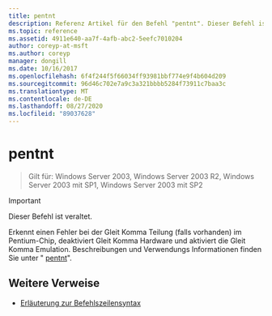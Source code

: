 ```yaml
---
title: pentnt
description: Referenz Artikel für den Befehl "pentnt". Dieser Befehl ist veraltet und wird in zukünftigen Versionen von Windows nicht mehr unterstützt.
ms.topic: reference
ms.assetid: 4911e640-aa7f-4afb-abc2-5eefc7010204
author: coreyp-at-msft
ms.author: coreyp
manager: dongill
ms.date: 10/16/2017
ms.openlocfilehash: 6f4f244f5f66034ff93981bbf774e9f4b604d209
ms.sourcegitcommit: 96d46c702e7a9c3a321bbbb5284f73911c7baa3c
ms.translationtype: MT
ms.contentlocale: de-DE
ms.lasthandoff: 08/27/2020
ms.locfileid: "89037628"
---
```

# <a name="pentnt"></a>pentnt

> Gilt für: Windows Server 2003, Windows Server 2003 R2, Windows Server 2003 mit SP1, Windows Server 2003 mit SP2

>[!IMPORTANT]
> Dieser Befehl ist veraltet.

Erkennt einen Fehler bei der Gleit Komma Teilung (falls vorhanden) im Pentium-Chip, deaktiviert Gleit Komma Hardware und aktiviert die Gleit Komma Emulation. Beschreibungen und Verwendungs Informationen finden Sie unter " [pentnt](/previous-versions/orphan-topics/ws.10/cc755868(v=ws.10))".

## <a name="additional-references"></a>Weitere Verweise

- [Erläuterung zur Befehlszeilensyntax](command-line-syntax-key.md)
